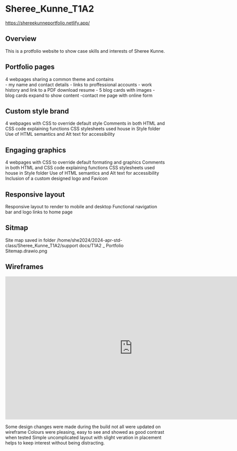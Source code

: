 # Sheree_Kunne_T1A2

https://shereekunneportfolio.netlify.app/

## Overview
This is a protfolio website to show case skills and interests of Sheree Kunne. 

## Portfolio pages
4 webpages sharing a common theme and contains    
    - my name and contact details
    - links to proffessional accounts
    - work history and link to a PDF download resume
    - 5 blog cards with images 
    - blog cards expand to show content
    -contact me page with online form

## Custom style brand
4 webpages with CSS to override default style
Comments in both HTML and CSS code explaining functions
CSS stylesheets used house in Style folder
Use of HTML semantics and Alt text for accessibility

## Engaging graphics
4 webpages with CSS to override default formating and graphics
Comments in both HTML and CSS code explaining functions
CSS stylesheets used house in Style folder
Use of HTML semantics and Alt text for accessibility
Inclusion of a custom designed logo and Favicon

## Responsive layout
Responsive layout to render to mobile and desktop
Functional navigation bar and logo links to home page

## Sitmap

Site map saved in folder /home/she2024/2024-apr-std-class/Sheree_Kunne_T1A2/support docs/T1A2 _ Portfolio Sitemap.drawio.png


## Wireframes 
<iframe style="border: 1px solid rgba(0, 0, 0, 0.1);" width="800" height="450" src="https://www.figma.com/embed?embed_host=share&url=https%3A%2F%2Fwww.figma.com%2Fdesign%2F4YPA61scH24iRWtzMEmAvF%2FPortfolio%3Fnode-id%3D25-217%26t%3Dsj1yTvteVUR2RdWc-1" allowfullscreen></iframe>

Some design changes were made during the build not all were updated on wireframe
Colours were pleasing, easy to see and showed as good contrast when tested
Simple uncomplicated layout with slight veration in placement helps to keep interest without being distracting. 
